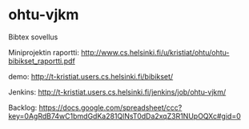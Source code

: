 ohtu-vjkm
=========

Bibtex sovellus

Miniprojektin raportti:
http://www.cs.helsinki.fi/u/kristiat/ohtu/ohtu-bibikset_raportti.pdf

demo:
http://t-kristiat.users.cs.helsinki.fi/bibikset/

Jenkins:
http://t-kristiat.users.cs.helsinki.fi/jenkins/job/ohtu-vjkm/

Backlog:
https://docs.google.com/spreadsheet/ccc?key=0AgRdB74wC1bmdGdKa281QlNsT0dDa2xqZ3R1NUpOQXc#gid=0

